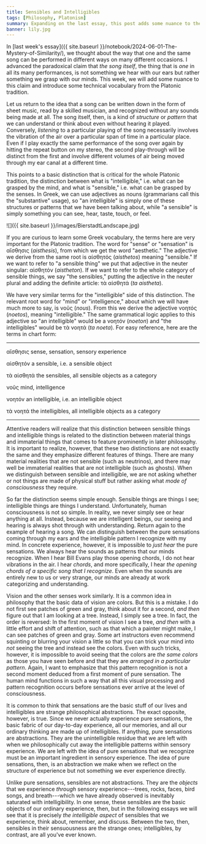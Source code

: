 ```yaml
---
title: Sensibles and Intelligibles
tags: [Philosophy, Platonism]
summary: Expanding on the last essay, this post adds some nuance to the distinction between sensibles and intelligibles and introduces some of the words that are used in Greek as technical vocabulary in the Platonic tradition.
banner: lily.jpg
---
```




In [last week's essay]({{ site.baseurl }}/notebook/2024-06-01-The-Mystery-of-Similarity/), we thought about the way that one and the same song can be performed in different ways on many different occasions.  I advanced the paradoxical claim that *the song itself*, the thing that is *one* in all its many performances, is not something we hear with our ears but rather something we grasp with our minds.  This week, we will add some nuance to this claim and introduce some technical vocabulary from the Platonic tradition.

Let us return to the idea that a song can be written down in the form of sheet music, read by a skilled musician, and recognized without any sounds being made at all.  The song itself, then, is a kind of *structure* or *pattern* that we can understand or think about even without hearing it played.  Conversely, *listening* to a particular playing of the song necessarily involves the vibration of the air over a particular span of time in a particular place.  Even if I play exactly the same performance of the song over again by hitting the repeat button on my stereo, the second play-through will be distinct from the first and involve different volumes of air being moved through my ear canal at a different time.<!--more-->

This points to a basic distinction that is critical for the whole Platonic tradition, the distinction between what is "intelligible," i.e. what can be grasped by the mind, and what is "sensible," i.e. what can be grasped by the senses.  In Greek, we can use adjectives as nouns (grammarians call this the "substantive" usage), so "an intelligible" is simply one of these structures or patterns that we have been talking about, while "a sensible" is simply something you can see, hear, taste, touch, or feel.

![]({{ site.baseurl }}/images/BierstadtLandscape.jpg)

If you are curious to learn some Greek vocabulary, the terms here are very important for the Platonic tradition.  The word for "sense" or "sensation" is αἴσθησις (*aisthesis*), from which we get the word "aesthetic."  The adjective we derive from the same root is αἰσθητός (*aisthetos*) meaning "sensible."  If we want to refer to "a sensible thing" we put that  adjective in the neuter singular: αἰσθητόν (*aistheton*).  If we want to refer to the whole category of sensible things, we say "the sensibles," putting the adjective in the neuter plural and adding the definite article: τὰ αἰσθητά (*ta aistheta*).

We have very similar terms for the "intelligible" side of this distinction.  The relevant root word for "mind" or "intelligence," about which we will have much more to say, is νοῦς (*nous*).  From this we derive the adjective νοητός (*noetos*), meaning "intelligible."  The same grammatical logic applies to this adjective so "an intelligible" would be a νοητόν (*noeton*) and "the intelligibles" would be τὰ νοητά (*ta noeta*).  For easy reference, here are the terms in chart form:

--------------------------- -------------------------------------------
αἴσθησις                    sense, sensation, sensory experience

αἰσθητόν                    a sensible, i.e. a sensible object

τὰ αἰσθητά                  the sensibles, all sensible objects as a
                            category

νοῦς                        mind, intelligence

νοητόν                      an intelligible, i.e. an intelligible
                            object

τὰ νοητά                    the intelligibles, all intelligible
                            objects as a category
--------------------------- -------------------------------------------

Attentive readers will realize that this distinction between sensible things and intelligible things is related to the distinction between material things and immaterial things that comes to feature prominently in later philosophy.  It is important to realize, however, that these two distinctions are not exactly the same and they emphasize different features of things.  There are many material realities that are not sensible (such as neutrinos), and there may well be immaterial realities that are not intelligible (such as  ghosts).  When we distinguish between sensible and intelligible, we are not asking whether or not things are made of physical stuff but rather asking what *mode of consciousness* they require.

So far the distinction seems simple enough.  Sensible things are things I see; intelligible things are things I understand.  Unfortunately, human consciousness is not so simple.  In reality, we never simply see or hear anything at all.  Instead, because we are intelligent beings, our seeing and hearing is always shot through with understanding.  Return again to the example of hearing a song.  We can distinguish between the pure sensations coming through my ears and the intelligible pattern I recognize with my mind.  In concrete experience, however, it is impossible to *just hear* the pure sensations.  We always hear the sounds as patterns that our minds recognize.  When I hear Bill Evans play those opening chords, I do not hear vibrations in the air.  I hear *chords*, and more specifically, I hear *the opening chords of a specific song that I recognize*.  Even when the sounds are entirely new to us or very strange, our minds are already at work categorizing and understanding.

Vision and the other senses work similarly.  It is a common idea in philosophy that the basic data of vision are colors.  But this is a mistake.  I do not first see patches of green and gray, think about it for a second, *and then* figure out that I am looking at a tree.  Instead, I simply see a tree.  In fact, the order is reversed: In the first moment of vision I see a tree, *and then* with a little effort and shift of attention, such as that which a painter might make, I can see patches of green and gray.  Some art instructors even recommend squinting or blurring your vision a little so that you can trick your mind into *not* seeing the tree and instead see the colors.  Even with such tricks, however, it is impossible to avoid seeing that the colors are *the same colors* as those you have seen before and that they are *arranged in a particular pattern*.  Again, I want to emphasize that this pattern recognition is not a second moment deduced from a first moment of pure sensation.  The human mind functions in such a way that all this visual processing and pattern recognition occurs before sensations ever arrive at the level of consciousness.  

It is common to think that sensations are the basic stuff of our lives and intelligibles are strange philosophical abstractions.  The exact opposite, however, is true.  Since we never actually experience pure sensations, the basic fabric of our day-to-day experience, all our memories, and all our ordinary thinking are made up of intelligibles.  If anything, pure sensations are abstractions.  They are the unintelligible residue that we are left with when we philosophically cut away the intelligible patterns within sensory experience.  We are left with the idea of pure sensations that we recognize must be an important ingredient in sensory experience.  The idea of pure sensations, then, is an abstraction we make when we reflect on the structure of experience but not something we ever experience directly.

Unlike pure sensations, sensibles are not abstractions.  They are the *objects* that we experience *through* sensory experience---trees, rocks, faces, bird songs, and breath---which we have already observed is inevitably saturated with intelligibility.  In one sense, these sensibles are the basic objects of our ordinary experience, then, but in the following essays we will see that it is precisely *the intelligible aspect* of sensibles that we experience, think about, remember, and discuss.  Between the two, then, sensibles in their sensuousness are the strange ones; intelligibles, by contrast, are all you've ever known.



